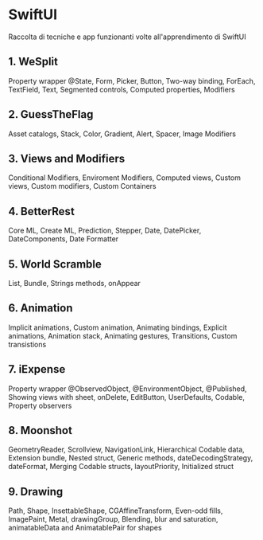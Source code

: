 # SwiftUI
Raccolta di tecniche e app funzionanti volte all'apprendimento di SwiftUI

## 1. WeSplit
Property wrapper @State, Form, Picker, Button, Two-way binding, ForEach, TextField, Text, Segmented controls, Computed properties, Modifiers

## 2. GuessTheFlag
Asset catalogs, Stack, Color, Gradient, Alert, Spacer, Image Modifiers

## 3. Views and Modifiers
Conditional Modifiers, Enviroment Modifiers, Computed views, Custom views, Custom modifiers, Custom Containers

## 4. BetterRest
Core ML, Create ML, Prediction, Stepper, Date, DatePicker, DateComponents, Date Formatter

## 5. World Scramble
List, Bundle, Strings methods, onAppear

## 6. Animation
Implicit animations, Custom animation, Animating bindings, Explicit animations, Animation stack, Animating gestures, Transitions, Custom transistions 

## 7. iExpense
Property wrapper @ObservedObject, @EnvironmentObject, @Published, Showing views with sheet, onDelete, EditButton, UserDefaults, Codable, Property observers

## 8. Moonshot
GeometryReader, Scrollview, NavigationLink, Hierarchical Codable data, Extension bundle, Nested struct, Generic methods, dateDecodingStrategy, dateFormat, Merging Codable structs, layoutPriority, Initialized struct

## 9. Drawing
Path, Shape, InsettableShape, CGAffineTransform, Even-odd fills, ImagePaint, Metal, drawingGroup, Blending, blur and saturation, animatableData and AnimatablePair for shapes
